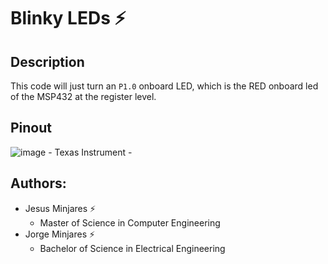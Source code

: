 # **Blinky LEDs :zap:**

## Description
This code will just turn an `P1.0` onboard LED, which is the RED onboard led of the MSP432 at the register level. 

## Pinout
![image](https://user-images.githubusercontent.com/60948298/146273491-d2079ae0-385a-4f9a-ac03-24f95911efea.png)
    - Texas Instrument
    - 
## Authors:
  - Jesus Minjares :zap:
    - Master of Science in Computer Engineering
  - Jorge Minjares :zap:
    - Bachelor of Science in Electrical Engineering
